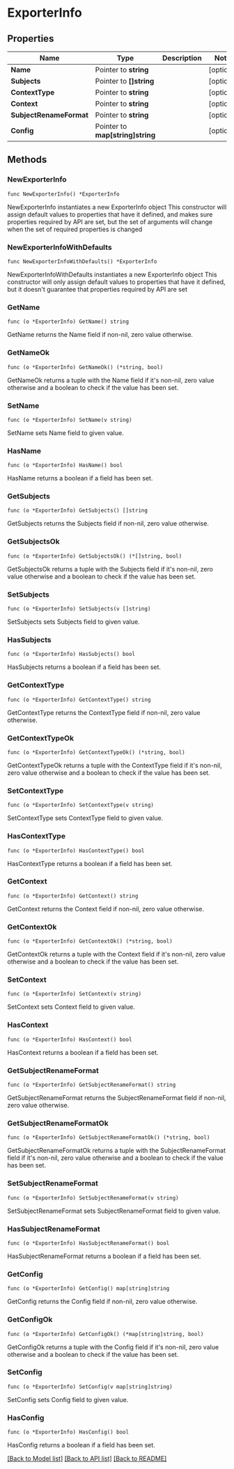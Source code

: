 # ExporterInfo

## Properties

Name | Type | Description | Notes
------------ | ------------- | ------------- | -------------
**Name** | Pointer to **string** |  | [optional] 
**Subjects** | Pointer to **[]string** |  | [optional] 
**ContextType** | Pointer to **string** |  | [optional] 
**Context** | Pointer to **string** |  | [optional] 
**SubjectRenameFormat** | Pointer to **string** |  | [optional] 
**Config** | Pointer to **map[string]string** |  | [optional] 

## Methods

### NewExporterInfo

`func NewExporterInfo() *ExporterInfo`

NewExporterInfo instantiates a new ExporterInfo object
This constructor will assign default values to properties that have it defined,
and makes sure properties required by API are set, but the set of arguments
will change when the set of required properties is changed

### NewExporterInfoWithDefaults

`func NewExporterInfoWithDefaults() *ExporterInfo`

NewExporterInfoWithDefaults instantiates a new ExporterInfo object
This constructor will only assign default values to properties that have it defined,
but it doesn't guarantee that properties required by API are set

### GetName

`func (o *ExporterInfo) GetName() string`

GetName returns the Name field if non-nil, zero value otherwise.

### GetNameOk

`func (o *ExporterInfo) GetNameOk() (*string, bool)`

GetNameOk returns a tuple with the Name field if it's non-nil, zero value otherwise
and a boolean to check if the value has been set.

### SetName

`func (o *ExporterInfo) SetName(v string)`

SetName sets Name field to given value.

### HasName

`func (o *ExporterInfo) HasName() bool`

HasName returns a boolean if a field has been set.

### GetSubjects

`func (o *ExporterInfo) GetSubjects() []string`

GetSubjects returns the Subjects field if non-nil, zero value otherwise.

### GetSubjectsOk

`func (o *ExporterInfo) GetSubjectsOk() (*[]string, bool)`

GetSubjectsOk returns a tuple with the Subjects field if it's non-nil, zero value otherwise
and a boolean to check if the value has been set.

### SetSubjects

`func (o *ExporterInfo) SetSubjects(v []string)`

SetSubjects sets Subjects field to given value.

### HasSubjects

`func (o *ExporterInfo) HasSubjects() bool`

HasSubjects returns a boolean if a field has been set.

### GetContextType

`func (o *ExporterInfo) GetContextType() string`

GetContextType returns the ContextType field if non-nil, zero value otherwise.

### GetContextTypeOk

`func (o *ExporterInfo) GetContextTypeOk() (*string, bool)`

GetContextTypeOk returns a tuple with the ContextType field if it's non-nil, zero value otherwise
and a boolean to check if the value has been set.

### SetContextType

`func (o *ExporterInfo) SetContextType(v string)`

SetContextType sets ContextType field to given value.

### HasContextType

`func (o *ExporterInfo) HasContextType() bool`

HasContextType returns a boolean if a field has been set.

### GetContext

`func (o *ExporterInfo) GetContext() string`

GetContext returns the Context field if non-nil, zero value otherwise.

### GetContextOk

`func (o *ExporterInfo) GetContextOk() (*string, bool)`

GetContextOk returns a tuple with the Context field if it's non-nil, zero value otherwise
and a boolean to check if the value has been set.

### SetContext

`func (o *ExporterInfo) SetContext(v string)`

SetContext sets Context field to given value.

### HasContext

`func (o *ExporterInfo) HasContext() bool`

HasContext returns a boolean if a field has been set.

### GetSubjectRenameFormat

`func (o *ExporterInfo) GetSubjectRenameFormat() string`

GetSubjectRenameFormat returns the SubjectRenameFormat field if non-nil, zero value otherwise.

### GetSubjectRenameFormatOk

`func (o *ExporterInfo) GetSubjectRenameFormatOk() (*string, bool)`

GetSubjectRenameFormatOk returns a tuple with the SubjectRenameFormat field if it's non-nil, zero value otherwise
and a boolean to check if the value has been set.

### SetSubjectRenameFormat

`func (o *ExporterInfo) SetSubjectRenameFormat(v string)`

SetSubjectRenameFormat sets SubjectRenameFormat field to given value.

### HasSubjectRenameFormat

`func (o *ExporterInfo) HasSubjectRenameFormat() bool`

HasSubjectRenameFormat returns a boolean if a field has been set.

### GetConfig

`func (o *ExporterInfo) GetConfig() map[string]string`

GetConfig returns the Config field if non-nil, zero value otherwise.

### GetConfigOk

`func (o *ExporterInfo) GetConfigOk() (*map[string]string, bool)`

GetConfigOk returns a tuple with the Config field if it's non-nil, zero value otherwise
and a boolean to check if the value has been set.

### SetConfig

`func (o *ExporterInfo) SetConfig(v map[string]string)`

SetConfig sets Config field to given value.

### HasConfig

`func (o *ExporterInfo) HasConfig() bool`

HasConfig returns a boolean if a field has been set.


[[Back to Model list]](../README.md#documentation-for-models) [[Back to API list]](../README.md#documentation-for-api-endpoints) [[Back to README]](../README.md)


